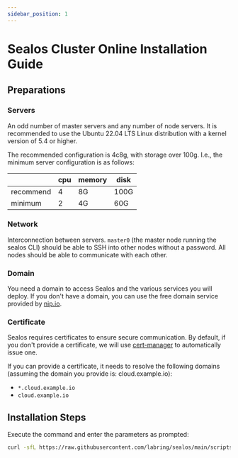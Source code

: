 ```yaml
---
sidebar_position: 1
---
```


# Sealos Cluster Online Installation Guide

## Preparations

### Servers
An odd number of master servers and any number of node servers. It is recommended to use the Ubuntu 22.04 LTS Linux distribution with a kernel version of 5.4 or higher.

The recommended configuration is 4c8g, with storage over 100g. I.e., the minimum server configuration is as follows:

|           | cpu | memory | disk |
|-----------|-----|--------|------|
| recommend | 4   | 8G     | 100G |
| minimum   | 2   | 4G     | 60G  |

### Network
Interconnection between servers. `master0` (the master node running the sealos CLI) should be able to SSH into other nodes without a password. All nodes should be able to communicate with each other.

### Domain
You need a domain to access Sealos and the various services you will deploy. If you don't have a domain, you can use the free domain service provided by [nip.io](https://nip.io).

### Certificate
Sealos requires certificates to ensure secure communication. By default, if you don't provide a certificate, we will use [cert-manager](https://cert-manager.io/docs/) to automatically issue one.

If you can provide a certificate, it needs to resolve the following domains (assuming the domain you provide is: cloud.example.io):
- `*.cloud.example.io`
- `cloud.example.io`

## Installation Steps

Execute the command and enter the parameters as prompted:

```bash 
curl -sfL https://raw.githubusercontent.com/labring/sealos/main/scripts/cloud/install.sh -o /tmp/install.sh && bash /tmp/install.sh 
```